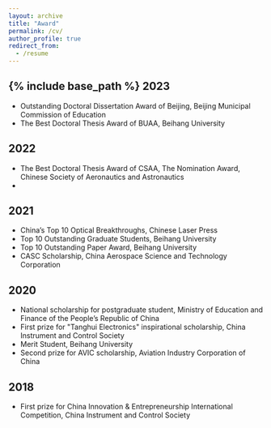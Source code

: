 ```yaml
---
layout: archive
title: "Award"
permalink: /cv/
author_profile: true
redirect_from:
  - /resume
---
```


{% include base_path %}
2023
---
* Outstanding Doctoral Dissertation Award of Beijing, Beijing Municipal Commission of Education
* The Best Doctoral Thesis Award of BUAA, Beihang University
  
2022
---  
* The Best Doctoral Thesis Award of CSAA, The Nomination Award, Chinese Society of Aeronautics and Astronautics
* 
2021
---  
* China’s Top 10 Optical Breakthroughs, Chinese Laser Press
* Top 10 Outstanding Graduate Students, Beihang University
* Top 10 Outstanding Paper Award, Beihang University
* CASC Scholarship, China Aerospace Science and Technology Corporation
  
2020
--- 
* National scholarship for postgraduate student, Ministry of Education and Finance of the People’s Republic of China
* First prize for "Tanghui Electronics" inspirational scholarship, China Instrument and Control Society
* Merit Student, Beihang University
* Second prize for AVIC scholarship, Aviation Industry Corporation of China
  
2018
---  
* First prize for China Innovation & Entrepreneurship International Competition, China Instrument and Control Society

